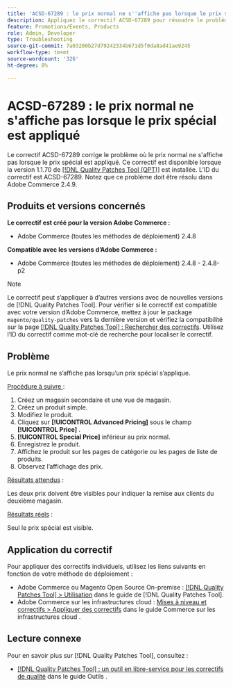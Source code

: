 ```yaml
---
title: 'ACSD-67289 : le prix normal ne s''affiche pas lorsque le prix spécial est appliqué'
description: Appliquez le correctif ACSD-67289 pour résoudre le problème d’Adobe Commerce en raison duquel le prix normal ne s’affiche pas lorsqu’un prix spécial est appliqué.
feature: Promotions/Events, Products
role: Admin, Developer
type: Troubleshooting
source-git-commit: 7a03200b27d79242334b671d5f0da8ad41ae9245
workflow-type: tm+mt
source-wordcount: '326'
ht-degree: 0%

---
```


# ACSD-67289 : le prix normal ne s&#39;affiche pas lorsque le prix spécial est appliqué

Le correctif ACSD-67289 corrige le problème où le prix normal ne s&#39;affiche pas lorsque le prix spécial est appliqué. Ce correctif est disponible lorsque la version 1.1.70 de [[!DNL Quality Patches Tool (QPT)]](/help/tools/quality-patches-tool/quality-patches-tool-to-self-serve-quality-patches.md) est installée. L’ID du correctif est ACSD-67289. Notez que ce problème doit être résolu dans Adobe Commerce 2.4.9.

## Produits et versions concernés

**Le correctif est créé pour la version Adobe Commerce :**

* Adobe Commerce (toutes les méthodes de déploiement) 2.4.8

**Compatible avec les versions d’Adobe Commerce :**

* Adobe Commerce (toutes les méthodes de déploiement) 2.4.8 - 2.4.8-p2

>[!NOTE]
>
>Le correctif peut s’appliquer à d’autres versions avec de nouvelles versions de [!DNL Quality Patches Tool]. Pour vérifier si le correctif est compatible avec votre version d’Adobe Commerce, mettez à jour le package `magento/quality-patches` vers la dernière version et vérifiez la compatibilité sur la page [[!DNL Quality Patches Tool] : Rechercher des correctifs](https://experienceleague.adobe.com/tools/commerce-quality-patches/index.html). Utilisez l’ID du correctif comme mot-clé de recherche pour localiser le correctif.

## Problème

Le prix normal ne s’affiche pas lorsqu’un prix spécial s’applique.

<u>Procédure à suivre </u> :

1. Créez un magasin secondaire et une vue de magasin.
1. Créez un produit simple.
1. Modifiez le produit.
1. Cliquez sur **[!UICONTROL Advanced Pricing]** sous le champ **[!UICONTROL Price]** .
1. **[!UICONTROL Special Price]** inférieur au prix normal.
1. Enregistrez le produit.
1. Affichez le produit sur les pages de catégorie ou les pages de liste de produits.
1. Observez l’affichage des prix.

<u>Résultats attendus</u> :

Les deux prix doivent être visibles pour indiquer la remise aux clients du deuxième magasin.

<u>Résultats réels</u> :

Seul le prix spécial est visible.

## Application du correctif

Pour appliquer des correctifs individuels, utilisez les liens suivants en fonction de votre méthode de déploiement :

* Adobe Commerce ou Magento Open Source On-premise : [[!DNL Quality Patches Tool] > Utilisation](/help/tools/quality-patches-tool/usage.md) dans le guide de [!DNL Quality Patches Tool].
* Adobe Commerce sur les infrastructures cloud : [Mises à niveau et correctifs > Appliquer des correctifs](https://experienceleague.adobe.com/docs/commerce-cloud-service/user-guide/develop/upgrade/apply-patches.html) dans le guide Commerce sur les infrastructures cloud .

## Lecture connexe

Pour en savoir plus sur [!DNL Quality Patches Tool], consultez :

* [[!DNL Quality Patches Tool] : un outil en libre-service pour les correctifs de qualité](/help/tools/quality-patches-tool/quality-patches-tool-to-self-serve-quality-patches.md) dans le guide Outils .
